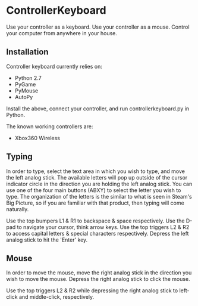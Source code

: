 ControllerKeyboard
==================

Use your controller as a keyboard. Use your controller as a mouse.  Control your computer from anywhere in your house.

Installation
------------

Controller keyboard currently relies on:

* Python 2.7
* PyGame
* PyMouse
* AutoPy

Install the above, connect your controller, and run controllerkeyboard.py in Python.

The known working controllers are:

* Xbox360 Wireless

Typing
------

 In order to type, select the text area in which you wish to type, and move the left analog stick.
 The available letters will pop up outside of the cursor indicator circle in the direction you are holding
 the left analog stick.  You can use one of the four main buttons (ABXY) to select the letter you wish to type.
 The organization of the letters is the similar to what is seen in Steam's Big Picture, so if you are familiar with
 that product, then typing will come naturally.

 Use the top bumpers L1 & R1 to backspace & space respectively.
 Use the D-pad to navigate your cursor, think arrow keys.
 Use the top triggers L2 & R2 to access capital letters & special characters respectively.
 Depress the left analog stick to hit the 'Enter' key.

Mouse
-----

 In order to move the mouse, move the right analog stick in the direction you wish to move the mouse.
 Depress the right analog stick to click the mouse.

 Use the top triggers L2 & R2 while depressing the right analog stick to left-click and middle-click, respectively.